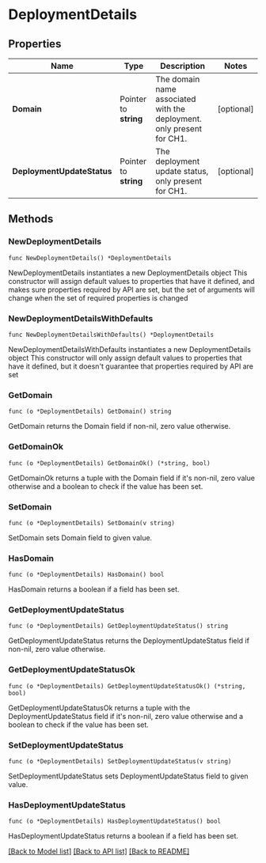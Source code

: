 # DeploymentDetails

## Properties

Name | Type | Description | Notes
------------ | ------------- | ------------- | -------------
**Domain** | Pointer to **string** | The domain name associated with the deployment. only present for CH1. | [optional] 
**DeploymentUpdateStatus** | Pointer to **string** | The deployment update status, only present for CH1. | [optional] 

## Methods

### NewDeploymentDetails

`func NewDeploymentDetails() *DeploymentDetails`

NewDeploymentDetails instantiates a new DeploymentDetails object
This constructor will assign default values to properties that have it defined,
and makes sure properties required by API are set, but the set of arguments
will change when the set of required properties is changed

### NewDeploymentDetailsWithDefaults

`func NewDeploymentDetailsWithDefaults() *DeploymentDetails`

NewDeploymentDetailsWithDefaults instantiates a new DeploymentDetails object
This constructor will only assign default values to properties that have it defined,
but it doesn't guarantee that properties required by API are set

### GetDomain

`func (o *DeploymentDetails) GetDomain() string`

GetDomain returns the Domain field if non-nil, zero value otherwise.

### GetDomainOk

`func (o *DeploymentDetails) GetDomainOk() (*string, bool)`

GetDomainOk returns a tuple with the Domain field if it's non-nil, zero value otherwise
and a boolean to check if the value has been set.

### SetDomain

`func (o *DeploymentDetails) SetDomain(v string)`

SetDomain sets Domain field to given value.

### HasDomain

`func (o *DeploymentDetails) HasDomain() bool`

HasDomain returns a boolean if a field has been set.

### GetDeploymentUpdateStatus

`func (o *DeploymentDetails) GetDeploymentUpdateStatus() string`

GetDeploymentUpdateStatus returns the DeploymentUpdateStatus field if non-nil, zero value otherwise.

### GetDeploymentUpdateStatusOk

`func (o *DeploymentDetails) GetDeploymentUpdateStatusOk() (*string, bool)`

GetDeploymentUpdateStatusOk returns a tuple with the DeploymentUpdateStatus field if it's non-nil, zero value otherwise
and a boolean to check if the value has been set.

### SetDeploymentUpdateStatus

`func (o *DeploymentDetails) SetDeploymentUpdateStatus(v string)`

SetDeploymentUpdateStatus sets DeploymentUpdateStatus field to given value.

### HasDeploymentUpdateStatus

`func (o *DeploymentDetails) HasDeploymentUpdateStatus() bool`

HasDeploymentUpdateStatus returns a boolean if a field has been set.


[[Back to Model list]](../README.md#documentation-for-models) [[Back to API list]](../README.md#documentation-for-api-endpoints) [[Back to README]](../README.md)


